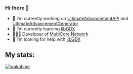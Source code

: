 ### Hi there 👋 

- 🔭 I’m currently working on [UltimateAdvancementAPI](https://github.com/frengor/UltimateAdvancementAPI) and [UltimateAdvancementGenerator](https://frengor.com/UltimateAdvancementAPI/generator/)
- 🌱 I’m currently learning [libGDX](https://libgdx.com/)
- 🙋🏻‍♂️ Developer of [MultiCore Network](https://multicore.network/)
- 🤔 I’m looking for help with [libGDX](https://libgdx.com/)

## My stats:
[![wakatime](https://wakatime.com/badge/user/973f9ae5-3f77-475e-adf8-1c1d3a0bd3cf.svg)](https://wakatime.com/@973f9ae5-3f77-475e-adf8-1c1d3a0bd3cf)

